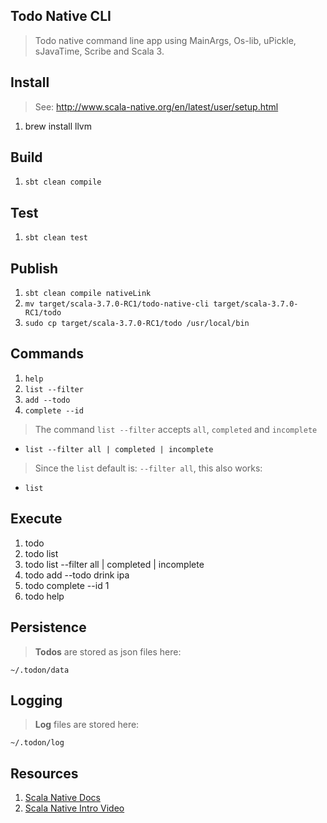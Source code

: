 Todo Native CLI
---------------
>Todo native command line app using MainArgs, Os-lib, uPickle, sJavaTime, Scribe and Scala 3.

Install
-------
>See: http://www.scala-native.org/en/latest/user/setup.html
1. brew install llvm

Build
-----
1. ```sbt clean compile```

Test
----
1. ```sbt clean test```

Publish
-------
1. ```sbt clean compile nativeLink```
2. ```mv target/scala-3.7.0-RC1/todo-native-cli target/scala-3.7.0-RC1/todo```
3. ```sudo cp target/scala-3.7.0-RC1/todo /usr/local/bin```

Commands
--------
1. ```help```
2. ```list --filter```
3. ```add --todo```
4. ```complete --id```
>The command ```list --filter``` accepts ```all```, ```completed``` and ```incomplete```
* ```list --filter all | completed | incomplete```
>Since the ```list``` default is: ```--filter all```, this also works:
* ```list```

Execute
-------
1. todo
2. todo list
3. todo list --filter all | completed | incomplete
4. todo add --todo drink ipa
5. todo complete --id 1
6. todo help

Persistence
-----------
>**Todos** are stored as json files here:
```
~/.todon/data
```

Logging
-------
>**Log** files are stored here:
```
~/.todon/log
```

Resources
---------
1. [Scala Native Docs](http://www.scala-native.org/en/latest/index.html)
2. [Scala Native Intro Video](https://www.youtube.com/watch?v=u2CnE-sRdBw)